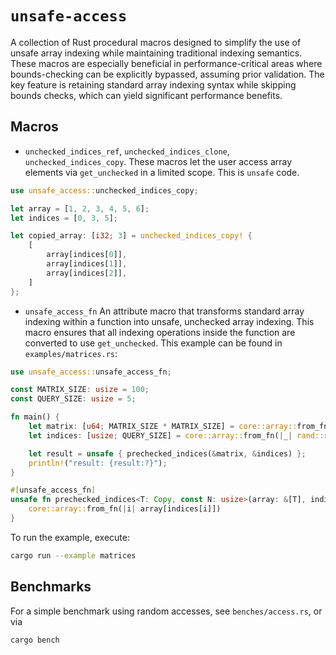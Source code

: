 # `unsafe-access`

A collection of Rust procedural macros designed to simplify the use of unsafe array indexing while maintaining traditional indexing semantics. These macros are especially beneficial in performance-critical areas where bounds-checking can be explicitly bypassed, assuming prior validation. The key feature is retaining standard array indexing syntax while skipping bounds checks, which can yield significant performance benefits.

## Macros

- `unchecked_indices_ref`, `unchecked_indices_clone`, `unchecked_indices_copy`. These macros let the user access array elements via `get_unchecked` in a limited scope. This is `unsafe` code.

```rust
use unsafe_access::unchecked_indices_copy;

let array = [1, 2, 3, 4, 5, 6];
let indices = [0, 3, 5];

let copied_array: [i32; 3] = unchecked_indices_copy! {
    [
        array[indices[0]],
        array[indices[1]],
        array[indices[2]],
    ]
};
```

- `unsafe_access_fn`
An attribute macro that transforms standard array indexing within a function into unsafe, unchecked array indexing. This macro ensures that all indexing operations inside the function are converted to use `get_unchecked`. This example can be found in `examples/matrices.rs`:

```rust
use unsafe_access::unsafe_access_fn;

const MATRIX_SIZE: usize = 100;
const QUERY_SIZE: usize = 5;

fn main() {
    let matrix: [u64; MATRIX_SIZE * MATRIX_SIZE] = core::array::from_fn(|i| i as u64);
    let indices: [usize; QUERY_SIZE] = core::array::from_fn(|_| rand::random::<usize>() % (MATRIX_SIZE * MATRIX_SIZE));

    let result = unsafe { prechecked_indices(&matrix, &indices) };
    println!("result: {result:?}");
}

#[unsafe_access_fn]
unsafe fn prechecked_indices<T: Copy, const N: usize>(array: &[T], indices: &[usize; N]) -> [T; N] {
    core::array::from_fn(|i| array[indices[i]])
}
```

To run the example, execute:

```bash
cargo run --example matrices
```

## Benchmarks

For a simple benchmark using random accesses, see `benches/access.rs`, or via

```bash
cargo bench
```
